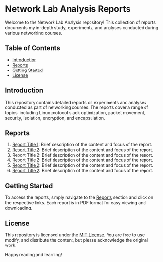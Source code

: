 # Network Lab Analysis Reports

Welcome to the Network Lab Analysis repository! This collection of reports documents my in-depth study, experiments, and analyses conducted during various networking courses.

## Table of Contents
- [Introduction](#introduction)
- [Reports](#reports)
- [Getting Started](#getting-started)
- [License](#license)

## Introduction
This repository contains detailed reports on experiments and analyses conducted as part of networking courses. The reports cover a range of topics, including Linux protocol stack optimization, packet movement, security, isolation, encryption, and encapsulation.

## Reports
1. [Report Title 1](./01_IP_Fragmentation.pdf): Brief description of the content and focus of the report.
2. [Report Title 2](./02_Analysis_of_Chargen.pdf): Brief description of the content and focus of the report.
3. [Report Title 2](./03_Analysis_of_Performance_2.5Gb.pdf): Brief description of the content and focus of the report.
4. [Report Title 2](./04_Impact_of_RTT_and_Packet_Loss.pdf): Brief description of the content and focus of the report.
5. [Report Title 2](./05_Video_Streaming_VLC_analysis.pdf): Brief description of the content and focus of the report.
6. [Report Title 2](./06_Nmap_Analysis.pdf): Brief description of the content and focus of the report.
   <!-- Add additional reports as needed -->

## Getting Started
To access the reports, simply navigate to the [Reports](#reports) section and click on the respective links. Each report is in PDF format for easy viewing and downloading.


## License
This repository is licensed under the [MIT License](./LICENSE). You are free to use, modify, and distribute the content, but please acknowledge the original work.

Happy reading and learning!
